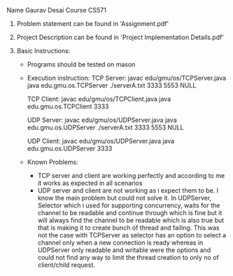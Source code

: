 Name Gaurav Desai
Course CS571


1) Problem statement can be found in 'Assignment.pdf'

2) Project Description can be found in 'Project Implementation Details.pdf'

3) Basic Instructions:

	- Programs should be tested on mason
	- Execution instruction:
		TCP Server: 
		javac edu/gmu/os/TCPServer.java
		java edu.gmu.os.TCPServer ./serverA.txt 3333 5553 NULL
		
		TCP Client: 
		javac edu/gmu/os/TCPClient.java
		java edu.gmu.os.TCPClient 3333
		
		UDP Server:
		javac edu/gmu/os/UDPServer.java
		java edu.gmu.os.UDPServer ./serverA.txt 3333 5553 NULL
		
		UDP Client:
		javac edu/gmu/os/UDPServer.java
		java edu.gmu.os.UDPServer 3333
		
	- Known Problems:
		- TCP server and client are working perfectly and according to me it works as expected in all scenarios
		- UDP server and client are not working as i expect them to be. I know the main problem but could not solve it.
		  In UDPServer, Selector which i used for supporting concurrency, waits for the channel to be readable and continue through which is
		  fine but it will always find the channel to be readable which is also true but that is making it to create bunch of thread
		  and failing. This was not the case with TCPServer as selector has an option to select a channel only when a new connection is ready 
		  whereas in UDPServer only readable and writable were the options and could not find any way to limit the thread creation to only
		  no of client/child request.
